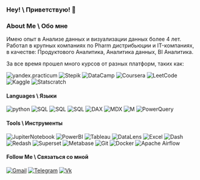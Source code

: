 ### Hey! \ Приветствую! 👋

<!--
**Zelotiki/Zelotiki** is a ✨ _special_ ✨ repository because its `README.md` (this file) appears on your GitHub profile.

Here are some ideas to get you started:

- 🔭 I’m currently working on ...
- 🌱 I’m currently learning ...
- 👯 I’m looking to collaborate on ...
- 🤔 I’m looking for help with ...
- 💬 Ask me about ...
- 📫 How to reach me: ...
- 😄 Pronouns: ...
- ⚡ Fun fact: ...
-->

### About Me \ Обо мне
Имею опыт в Анализе данных и визуализации данных более 4 лет. 
Работал в крупных компаниях по Pharm дистрибьюции и IT-компаниях, в качестве: Продуктового Аналитика, Аналитика данных, BI Аналитика.   

За все время прошел много курсов от разных платформ, таких как:

![yandex.practicum](https://img.shields.io/badge/-yandex.practicum-000000?style=for-the-badge&logo=yandex.practicum)
![Stepik](https://img.shields.io/badge/-stepik-000000?style=for-the-badge&logo=stepik)
![DataCamp](https://img.shields.io/badge/-DataCamp-8ac926?style=for-the-badge&logo=DataCamp)
![Coursera](https://img.shields.io/badge/-Coursera-0496ff?style=for-the-badge&logo=Coursera)
![LeetCode](https://img.shields.io/badge/-LeetCode-000000?style=for-the-badge&logo=LeetCode) 
![Kaggle](https://img.shields.io/badge/-Kaggle-0fa3b1?style=for-the-badge&logo=Kaggle)
![Statscratch](https://img.shields.io/badge/-Statscratch-8b8c89?style=for-the-badge&logo=Statscratch)

#### Languages \ Языки

![python](https://img.shields.io/badge/-Python-f1faee?style=for-the-badge&logo=python)
![SQL](https://img.shields.io/badge/-MSSQL-f1faee?style=for-the-badge&logo=MSSQL)
![SQL](https://img.shields.io/badge/-Postgre_SQL-f1faee?style=for-the-badge&logo=postgreSQL)
![SQL](https://img.shields.io/badge/-ClickHouse-f1faee?style=for-the-badge&logo=ClickHouse)
![DAX](https://img.shields.io/badge/-DAX-ffd500?style=for-the-badge&logo=DAX)
![MDX](https://img.shields.io/badge/-MDX-69b5cc?style=for-the-badge&logo=MDX)
![M](https://img.shields.io/badge/-M-f1faee?style=for-the-badge&logo=M)
![PowerQuery](https://img.shields.io/badge/-PowerQuery-f1faee?style=for-the-badge&logo=PowerQuery)

#### Tools \ Инструменты

![JupiterNotebook](https://img.shields.io/badge/-Jupyter-f1faee?style=for-the-badge&logo=jupyter)
![PowerBI](https://img.shields.io/badge/-Power_BI-f1faee?style=for-the-badge&logo=PowerBI)
![Tableau](https://img.shields.io/badge/-Tableau-f1faee?style=for-the-badge&logo=tableau)
![DataLens](https://img.shields.io/badge/-DataLens-f1faee?style=for-the-badge&logo=DataLens)
![Excel](https://img.shields.io/badge/-Excel-2b9348?style=for-the-badge&logo=Excel)
![Dash](https://img.shields.io/badge/-Dash-f1faee?style=for-the-badge&logo=Dash)
![Redash](https://img.shields.io/badge/-Redash-f1faee?style=for-the-badge&logo=Redash)
![Superset](https://img.shields.io/badge/-Superset-f1faee?style=for-the-badge&logo=Superset)
![Metabase](https://img.shields.io/badge/-Metabase-f1faee?style=for-the-badge&logo=Metabase)
![Git](https://img.shields.io/badge/-Git-f1faee?style=for-the-badge&logo=Git)
![Docker](https://img.shields.io/badge/-Docker-f1faee?style=for-the-badge&logo=docker)
![Apache Airflow](https://img.shields.io/badge/-Apache_Airflow-69b5cc?style=for-the-badge&logo=apacheairflow)

#### Follow Me \ Связаться со мной
[![Gmail](https://img.shields.io/badge/-mail-f1faee?style=for-the-badge&logo=Gmail)](mailto:zelot93@gmail.com)
[![Telegram](https://img.shields.io/badge/-Telegram-f1faee?style=for-the-badge&logo=Telegram)](https://t.me/vadimq)
[![Vk](https://img.shields.io/badge/-Vk-69b5cc?style=for-the-badge&logo=Vk)](https://vk.com/zelot93)



